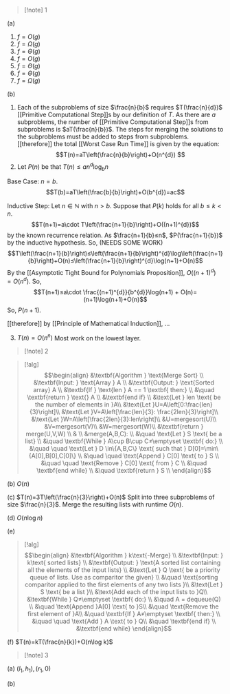>[!note] 1

(a) 
1. $f=O(g)$
2. $f=\Omega(g)$
3. $f=\Theta(g)$
4. $f=O(g)$
5. $f=\Theta(g)$
6. $f=\Theta(g)$
7. $f=\Omega(g)$

(b)
1. Each of the subproblems of size $\frac{n}{b}$ requires $T(\frac{n}{d})$ [[Primitive Computational Step]]s by our definition of $T$. As there are $a$ subproblems, the number of [[Primitive Computational Step]]s from subproblems is $aT(\frac{n}{b})$. The steps for merging the solutions to the subproblems must be added to steps from subproblems. [[therefore]] the total [[Worst Case Run Time]] is given by the equation: $$T(n)=aT\left(\frac{n}{b}\right)+O(n^{d}) $$
2. Let $P(n)$ be that $T(n)≤an^{d}\log_{b} n$ 

Base Case: $n=b$. 
$$T(b)=aT\left(\frac{b}{b}\right)+O(b^{d})=ac$$

Inductive Step: Let $n\in \mathbb{N}$ with $n>b$. Suppose that $P(k)$ holds for all $b≤k<n$.
$$T(n+1)=a\cdot T\left(\frac{n+1}{b}\right)+O((n+1)^{d})$$by the known recurrence relation. As $\frac{n+1}{b}≤n$, $P(\frac{n+1}{b})$ by the inductive hypothesis. So, (NEEDS SOME WORK) $$T\left(\frac{n+1}{b}\right)≤\left(\frac{n+1}{b}\right)^{d}\log\left(\frac{n+1}{b}\right)+O(n)≤\left(\frac{n+1}{b}\right)^{d}\log(n+1)+O(n)$$By the [[Asymptotic Tight Bound for Polynomials Proposition]], $O((n+1)^{d})=O(n^{d})$. So,  $$T(n+1)≤a\cdot \frac{(n+1)^{d}}{b^{d}}\log(n+1) + O(n)=(n+1)\log(n+1)+O(n)$$So, $P(n+1)$.

[[therefore]] by [[Principle of Mathematical Induction]], ...

3. $T(n)=O(n^{n})$
Most work on the lowest layer.

>[!note] 2

>[!alg]
>$$\begin{align}
&\textbf{Algorithm } \text{Merge Sort} \\
&\textbf{Input: } \text{Array } A \\
&\textbf{Output: } \text{Sorted array} A \\
&\textbf{If } \text{len } A == 1 \textbf{ then:} \\
&\quad \textbf{return } \text{} A \\
&\textbf{end if} \\
&\text{Let } len \text{ be the number of elements in }A\\
&\text{Let }U=A\left[0:\frac{len}{3}\right]\\
&\text{Let }V=A\left[\frac{len}{3}: \frac{2len}{3}\right]\\
&\text{Let }W=A\left[\frac{2len}{3}:len\right]\\
&U=mergesort(U)\\
&V=mergesort(V)\\
&W=mergesort(W)\\
&\textbf{return } merge(U,V,W) \\
& \\
&merge(A,B,C): \\
&\quad \text{Let } S \text{ be a list} \\
&\quad \textbf{While } A\cup B\cup C≠\emptyset \textbf{ do:} \\
&\quad \quad \text{Let } D \in\{A,B,C\} \text{ such that } D[0]=\min\{A[0],B[0],C[0]\} \\
&\quad \quad \text{Append } C[0] \text{ to } S \\
&\quad \quad \text{Remove } C[0] \text{ from } C \\
&\quad \textbf{end while} \\
&\quad \textbf{return } S \\
\end{align}$$

(b) $O(n)$

(c) $T(n)=3T\left(\frac{n}{3}\right)+O(n)$
Split into three subproblems of size $\frac{n}{3}$. Merge the resulting lists with runtime $O(n)$.

(d) $O(n\log n)$

(e)
>[!alg]
>$$\begin{align}
&\textbf{Algorithm } k\text{-Merge} \\
&\textbf{Input: } k\text{ sorted lists} \\
&\textbf{Output: } \text{A sorted list containing all the elements of the input lists} \\
&\text{Let } Q \text{ be a priority queue of lists. Use as comparitor the given} \\
&\quad \text{sorting comparitor applied to the first elements of any two lists }\\
&\text{Let } S \text{ be a list }\\
&\text{Add each of the input lists to }Q\\
&\textbf{While } Q≠\emptyset \textbf{ do:} \\
&\quad A = dequeue(Q) \\
&\quad \text{Append }A[0] \text{ to }S\\
&\quad \text{Remove the first element of }A\\
&\quad \textbf{If } A≠\emptyset \textbf{ then:} \\
&\quad \quad \text{Add } A \text{ to } Q\\
&\quad \textbf{end if} \\
&\textbf{end while}
\end{align}$$

(f)
$T(n)=kT(\frac{n}{k})+O(n\log k)$


>[!note] 3


(a) $(l_{1},h_{1}),(r_{1},0)$

(b) 